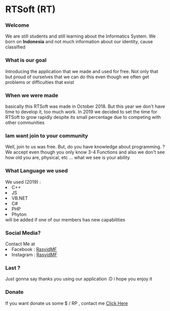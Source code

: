 # RTSoft (RT)
<h3>Welcome</h3>
We are still students and still learning about the Informatics System. We born on <b>Indonesia</b> and not much information about our identity, cause classified

<h3>What is our goal</h3>
Introducing the application that we made and used for free. Not only that but proud of ourselves that we can do this even though we often get problems or difficulties that exist

<h3>When we were made</h3>
basically this RTSoft was made in October 2018. But this year we don't have time to develop it, too much work. In 2019 we decided to set the time for RTSoft to grow rapidly despite its small percentage due to competing with other communities

<h3>Iam want join to your community</h3>
Well, join to us was free. But, do you have knowledge about programming. ? We accept even though you only know 3-4 Functions and also we don't see how old you are, physical, etc ... what we see is your ability

<h3>What Language we used</h3>
We used (2019) :
<li>C++</li>
<li>JS</li>
<li>VB.NET</li>
<li>C#</li>
<li>PHP</li>
<li>Phyton</li>
will be added if one of our members has new capabilities

<h3>Social Media?</h3>
Contact Me at 
<li>Facebook : <a href="https:://www.facebook.com/RasyidMFS">RasyidMF</a></li>
<li>Instagram : <a href="https:://www.instagram.com/rasyid.mf">RasyidMF</a></li>

<h3>Last ?</h3>
Just gonna say thanks you using our application :D i hope you enjoy it

<h3>Donate</h3>
If you want donate us some $ / RP , contact me <a href="https:://www.facebook.com/RasyidMFS">Click Here</a></li>
